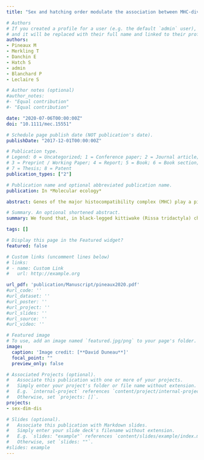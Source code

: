 ```yaml
---
title: "Sex and hatching order modulate the association between MHC-diversity and fitness in early-life stages of a wild seabird."

# Authors
# If you created a profile for a user (e.g. the default `admin` user), write the username (folder name) here 
# and it will be replaced with their full name and linked to their profile.
authors: 
- Pineaux M
- Merkling T
- Danchin E
- Hatch S
- admin
- Blanchard P
- Leclaire S

# Author notes (optional)
#author_notes:
#- "Equal contribution"
#- "Equal contribution"

date: "2020-07-06T00:00:00Z"
doi: "10.1111/mec.15551"

# Schedule page publish date (NOT publication's date).
publishDate: "2017-12-01T00:00:00Z"

# Publication type.
# Legend: 0 = Uncategorized; 1 = Conference paper; 2 = Journal article;
# 3 = Preprint / Working Paper; 4 = Report; 5 = Book; 6 = Book section;
# 7 = Thesis; 8 = Patent
publication_types: ["2"]

# Publication name and optional abbreviated publication name.
publication: In *Molecular ecology*

abstract: Genes of the major histocompatibility complex (MHC) play a pivotal role in parasite resistance, and their allelic diversity has been associated with fitness variations in several taxa. However, studies report inconsistencies in the direction of this association, with either positive, quadratic or no association being described. These discrepancies may arise because the fitness costs and benefits of MHC diversity differ among individuals depending on their exposure and immune responses to parasites. Here, we investigated in black-legged kittiwake (Rissa tridactyla) chicks whether associations between MHC class-II diversity and fitness vary with sex and hatching order. MHC-II diversity was positively associated with growth and tick clearance in female chicks, but not in male chicks. Our data also revealed a positive association between MHC-II diversity and survival in second-hatched female chicks (two eggs being the typical clutch size). These findings may result from condition-dependent parasite infections differentially impacting sexes in relation to hatching order. We thus suggest that it may be important to account for individual heterogeneities in traits that potentially exert selective pressures on MHC diversity in order to properly predict MHC–fitness associations.

# Summary. An optional shortened abstract.
summary: We found that, in black-legged kittiwake (Rissa tridactyla) chicks, associations between MHC class-II diversity and fitness vary with sex and hatching order. 

tags: []

# Display this page in the Featured widget?
featured: false

# Custom links (uncomment lines below)
# links:
# - name: Custom Link
#   url: http://example.org

url_pdf: 'publication/Manuscript/pineaux2020.pdf'
#url_code: ''
#url_dataset: ''
#url_poster: ''
#url_project: ''
#url_slides: ''
#url_source: ''
#url_video: ''

# Featured image
# To use, add an image named `featured.jpg/png` to your page's folder. 
image:
  caption: 'Image credit: [**David Duneau**]'
  focal_point: ""
  preview_only: false

# Associated Projects (optional).
#   Associate this publication with one or more of your projects.
#   Simply enter your project's folder or file name without extension.
#   E.g. `internal-project` references `content/project/internal-project/index.md`.
#   Otherwise, set `projects: []`.
projects:
- sex-dim-dis

# Slides (optional).
#   Associate this publication with Markdown slides.
#   Simply enter your slide deck's filename without extension.
#   E.g. `slides: "example"` references `content/slides/example/index.md`.
#   Otherwise, set `slides: ""`.
#slides: example
---
```

